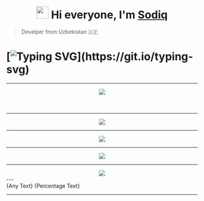 <h1 align="center"><img src="https://github.com/blackcater/blackcater/raw/main/images/Hi.gif" height="32"/> Hi everyone, I'm <a href="https://CloseCoder.cf" target="_blank">Sodiq</a></h1>

> Develper from Uzbekistan 🇺🇿

# [![Typing SVG](https://readme-typing-svg.herokuapp.com?color=47B8F7&lines=Python+Developer;Front-End+Developer;)](https://git.io/typing-svg)
***
<div align="center"><img src="https://github-profile-trophy.vercel.app/?username=KarimjonovSodiq"</img></div>
<br></br>

---

<div align="center"><img  src="https://github-readme-streak-stats.herokuapp.com/?user=KarimjonovSodiq" </img></div>

***

<div align="center"><img  src="https://github-readme-stats.vercel.app/api/top-langs/?username=KarimjonovSodiq" </img></div>

---

<div align="center"><img  src="https://github-readme-stats.vercel.app/api?username=KarimjonovSodiq" </img></div>

***
<div align="center"><img  src="https://activity-graph.herokuapp.com/graph?username=KarimjonovSodiq&theme=react-dark" </img></div>
---

<div class="skillBar">
	<div class="skillBar_{50 to 100} bar{Color Theme Name}">
		<span class="skillArea">{Any Text}</span>
		<span class="percentText">{Percentage Text}</span>
	</div>
</div>

---

<a href="https://t.me/Close_Coder"><img src=""></img></a>
